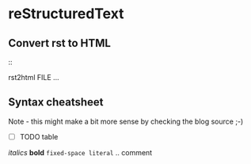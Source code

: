 # reStructuredText
Convert rst to HTML
-------------------

::

  rst2html FILE ...

Syntax cheatsheet
-----------------


Note - this might make a bit more sense by checking the blog source ;-)

* ☐ TODO table


*italics*
**bold**
``fixed-space literal``
.. comment

